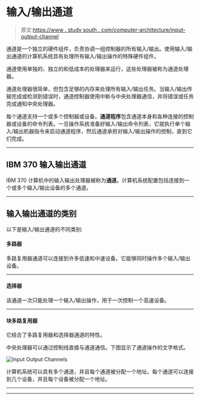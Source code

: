 # 输入/输出通道

> 原文:[https://www . study south . com/computer-architecture/input-output-channel](https://www.studytonight.com/computer-architecture/input-output-channels)

通道是一个独立的硬件组件，负责协调一组控制器的所有输入/输出。使用输入/输出通道的计算机系统具有处理所有输入/输出操作的特殊硬件组件。

通道使用单独的、独立的和低成本的处理器来运行，这些处理器被称为通道处理器。

通道处理器很简单，但包含足够的内存来处理所有输入/输出任务。当输入/输出传输完成或检测到错误时，通道控制器使用中断与中央处理器通信，并将错误或任务完成通知中央处理器。

每个通道支持一个或多个控制器或设备。**通道程序**包含通道本身和各种连接的控制器或设备的命令列表。一旦操作系统准备好输入/输出命令列表，它就执行单个输入/输出机器指令来启动通道程序，然后通道承担对输入/输出操作的控制，直到它们完成。

* * *

## IBM 370 输入输出通道

IBM 370 计算机中的输入输出处理器被称为**通道**。计算机系统配置包括连接到一个或多个输入/输出设备的多个通道。

* * *

## 输入输出通道的类别

以下是输入/输出通道的不同类别:

#### 多路器

多路复用器通道可以连接到许多低速和中速设备。它能够同时操作多个输入/输出设备。

* * *

#### 选择器

该通道一次只能处理一个输入/输出操作，用于一次控制一个高速设备。

* * *

#### 块多路复用器

它结合了多路复用器和选择器通道的特性。

中央处理器可以通过控制线直接与通道通信。下图显示了通道操作的文字格式。

![Input Output Channels](../Images/1fee9b0e77f04d4576f3d808eac459a9.png)

计算机系统可以具有多个通道，并且每个通道被分配一个地址。每个通道可以连接到几个设备，并且每个设备被分配一个地址。

* * *

* * *
